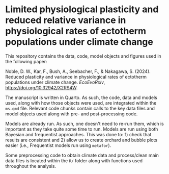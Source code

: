 # Limited physiological plasticity and reduced relative variance in physiological rates of ectotherm populations under climate change

This repository contains the data, code, model objects and figures used in the following paper:

Noble, D. W., Kar, F., Bush, A., Seebacher, F., & Nakagawa, S. (2024). Reduced plasticity and variance in physiological rates of ectotherm populations under climate change. *EcoEvoRxiv*, https://doi.org/10.32942/X2RS4W. 

The manuscript is written in Quarto. As such, the code, data and models used, along with how those objects were used, are integrated within the `ms.qmd` file. Relevant code chunks contain calls to the key data files and model objects used along with pre- and post-processing code. 

Models are already run. As such, one doesn't need to re-run them, which is important as they take quite some time to run. Models are run using both Bayesian and frequentist approaches. This was done to: 1) check that results are consistent and 2) allow us to create orchard and bubble plots easier (i.e., Frequentist models run using `metafor`). 

Some preprocessing code to obtain climate data and process/clean main data files is located within the `R/` folder along with functions used throughout the analysis. 
